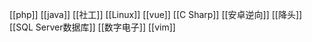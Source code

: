 
[[php]]
[[java]]
[[社工]]
[[Linux]]
[[vue]]
[[C Sharp]]
[[安卓逆向]]
[[降头]]
[[SQL Server数据库]]
[[数字电子]]
[[vim]]





